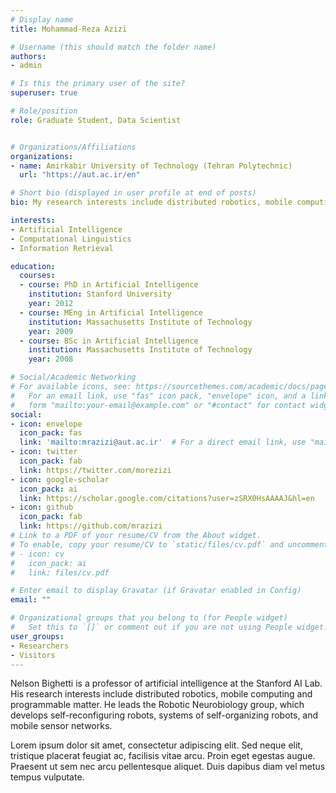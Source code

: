 ```yaml
---
# Display name
title: Mohammad-Reza Azizi

# Username (this should match the folder name)
authors:
- admin

# Is this the primary user of the site?
superuser: true

# Role/position
role: Graduate Student, Data Scientist


# Organizations/Affiliations
organizations:
- name: Amirkabir University of Technology (Tehran Polytechnic)
  url: "https://aut.ac.ir/en"

# Short bio (displayed in user profile at end of posts)
bio: My research interests include distributed robotics, mobile computing and programmable matter.

interests:
- Artificial Intelligence
- Computational Linguistics
- Information Retrieval

education:
  courses:
  - course: PhD in Artificial Intelligence
    institution: Stanford University
    year: 2012
  - course: MEng in Artificial Intelligence
    institution: Massachusetts Institute of Technology
    year: 2009
  - course: BSc in Artificial Intelligence
    institution: Massachusetts Institute of Technology
    year: 2008

# Social/Academic Networking
# For available icons, see: https://sourcethemes.com/academic/docs/page-builder/#icons
#   For an email link, use "fas" icon pack, "envelope" icon, and a link in the
#   form "mailto:your-email@example.com" or "#contact" for contact widget.
social:
- icon: envelope
  icon_pack: fas
  link: 'mailto:mrazizi@aut.ac.ir'  # For a direct email link, use "mailto:test@example.org".
- icon: twitter
  icon_pack: fab
  link: https://twitter.com/morezizi
- icon: google-scholar
  icon_pack: ai
  link: https://scholar.google.com/citations?user=zSRX0HsAAAAJ&hl=en
- icon: github
  icon_pack: fab
  link: https://github.com/mrazizi
# Link to a PDF of your resume/CV from the About widget.
# To enable, copy your resume/CV to `static/files/cv.pdf` and uncomment the lines below.
# - icon: cv
#   icon_pack: ai
#   link: files/cv.pdf

# Enter email to display Gravatar (if Gravatar enabled in Config)
email: ""

# Organizational groups that you belong to (for People widget)
#   Set this to `[]` or comment out if you are not using People widget.
user_groups:
- Researchers
- Visitors
---
```


Nelson Bighetti is a professor of artificial intelligence at the Stanford AI Lab. His research interests include distributed robotics, mobile computing and programmable matter. He leads the Robotic Neurobiology group, which develops self-reconfiguring robots, systems of self-organizing robots, and mobile sensor networks.

Lorem ipsum dolor sit amet, consectetur adipiscing elit. Sed neque elit, tristique placerat feugiat ac, facilisis vitae arcu. Proin eget egestas augue. Praesent ut sem nec arcu pellentesque aliquet. Duis dapibus diam vel metus tempus vulputate.
